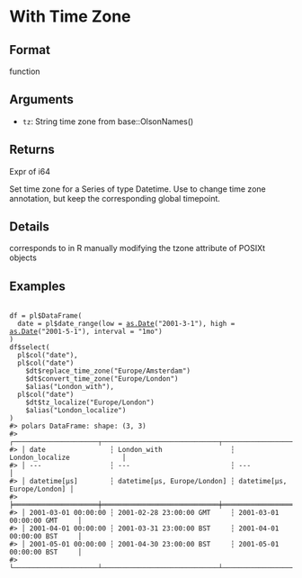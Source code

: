 # With Time Zone

## Format

function

## Arguments

- `tz`: String time zone from base::OlsonNames()

## Returns

Expr of i64

Set time zone for a Series of type Datetime. Use to change time zone annotation, but keep the corresponding global timepoint.

## Details

corresponds to in R manually modifying the tzone attribute of POSIXt objects

## Examples

<pre class='r-example'> <code> <span class='r-in'><span></span></span>
<span class='r-in'><span><span class='va'>df</span> <span class='op'>=</span> <span class='va'>pl</span><span class='op'>$</span><span class='fu'>DataFrame</span><span class='op'>(</span></span></span>
<span class='r-in'><span>  date <span class='op'>=</span> <span class='va'>pl</span><span class='op'>$</span><span class='fu'>date_range</span><span class='op'>(</span>low <span class='op'>=</span> <span class='fu'><a href='https://rdrr.io/r/base/as.Date.html'>as.Date</a></span><span class='op'>(</span><span class='st'>"2001-3-1"</span><span class='op'>)</span>, high <span class='op'>=</span> <span class='fu'><a href='https://rdrr.io/r/base/as.Date.html'>as.Date</a></span><span class='op'>(</span><span class='st'>"2001-5-1"</span><span class='op'>)</span>, interval <span class='op'>=</span> <span class='st'>"1mo"</span><span class='op'>)</span></span></span>
<span class='r-in'><span><span class='op'>)</span></span></span>
<span class='r-in'><span><span class='va'>df</span><span class='op'>$</span><span class='fu'>select</span><span class='op'>(</span></span></span>
<span class='r-in'><span>  <span class='va'>pl</span><span class='op'>$</span><span class='fu'>col</span><span class='op'>(</span><span class='st'>"date"</span><span class='op'>)</span>,</span></span>
<span class='r-in'><span>  <span class='va'>pl</span><span class='op'>$</span><span class='fu'>col</span><span class='op'>(</span><span class='st'>"date"</span><span class='op'>)</span></span></span>
<span class='r-in'><span>    <span class='op'>$</span><span class='va'>dt</span><span class='op'>$</span><span class='fu'>replace_time_zone</span><span class='op'>(</span><span class='st'>"Europe/Amsterdam"</span><span class='op'>)</span></span></span>
<span class='r-in'><span>    <span class='op'>$</span><span class='va'>dt</span><span class='op'>$</span><span class='fu'>convert_time_zone</span><span class='op'>(</span><span class='st'>"Europe/London"</span><span class='op'>)</span></span></span>
<span class='r-in'><span>    <span class='op'>$</span><span class='fu'>alias</span><span class='op'>(</span><span class='st'>"London_with"</span><span class='op'>)</span>,</span></span>
<span class='r-in'><span>  <span class='va'>pl</span><span class='op'>$</span><span class='fu'>col</span><span class='op'>(</span><span class='st'>"date"</span><span class='op'>)</span></span></span>
<span class='r-in'><span>    <span class='op'>$</span><span class='va'>dt</span><span class='op'>$</span><span class='fu'>tz_localize</span><span class='op'>(</span><span class='st'>"Europe/London"</span><span class='op'>)</span></span></span>
<span class='r-in'><span>    <span class='op'>$</span><span class='fu'>alias</span><span class='op'>(</span><span class='st'>"London_localize"</span><span class='op'>)</span></span></span>
<span class='r-in'><span><span class='op'>)</span></span></span>
<span class='r-out co'><span class='r-pr'>#&gt;</span> polars DataFrame: shape: (3, 3)</span>
<span class='r-out co'><span class='r-pr'>#&gt;</span> ┌─────────────────────┬─────────────────────────────┬─────────────────────────────┐</span>
<span class='r-out co'><span class='r-pr'>#&gt;</span> │ date                ┆ London_with                 ┆ London_localize             │</span>
<span class='r-out co'><span class='r-pr'>#&gt;</span> │ ---                 ┆ ---                         ┆ ---                         │</span>
<span class='r-out co'><span class='r-pr'>#&gt;</span> │ datetime[μs]        ┆ datetime[μs, Europe/London] ┆ datetime[μs, Europe/London] │</span>
<span class='r-out co'><span class='r-pr'>#&gt;</span> ╞═════════════════════╪═════════════════════════════╪═════════════════════════════╡</span>
<span class='r-out co'><span class='r-pr'>#&gt;</span> │ 2001-03-01 00:00:00 ┆ 2001-02-28 23:00:00 GMT     ┆ 2001-03-01 00:00:00 GMT     │</span>
<span class='r-out co'><span class='r-pr'>#&gt;</span> │ 2001-04-01 00:00:00 ┆ 2001-03-31 23:00:00 BST     ┆ 2001-04-01 00:00:00 BST     │</span>
<span class='r-out co'><span class='r-pr'>#&gt;</span> │ 2001-05-01 00:00:00 ┆ 2001-04-30 23:00:00 BST     ┆ 2001-05-01 00:00:00 BST     │</span>
<span class='r-out co'><span class='r-pr'>#&gt;</span> └─────────────────────┴─────────────────────────────┴─────────────────────────────┘</span>
 </code></pre>
